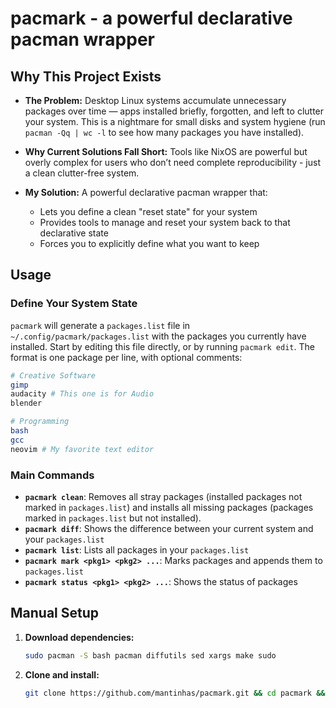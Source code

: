 # pacmark - a powerful declarative pacman wrapper

## Why This Project Exists

- **The Problem:** Desktop Linux systems accumulate unnecessary packages over time — apps installed briefly, forgotten, and left to clutter your system. This is a nightmare for small disks and system hygiene (run `pacman -Qq | wc -l` to see how many packages you have installed).

- **Why Current Solutions Fall Short:** Tools like NixOS are powerful but overly complex for users who don’t need complete reproducibility - just a clean clutter-free system.

- **My Solution:** A powerful declarative pacman wrapper that:
    - Lets you define a clean "reset state" for your system
    - Provides tools to manage and reset your system back to that declarative state
    - Forces you to explicitly define what you want to keep

## Usage

### Define Your System State

`pacmark` will generate a `packages.list` file in `~/.config/pacmark/packages.list` with the packages you currently have installed. Start by editing this file directly, or by running `pacmark edit`. The format is one package per line, with optional comments:

```bash
# Creative Software
gimp
audacity # This one is for Audio
blender

# Programming
bash
gcc
neovim # My favorite text editor
```

### Main Commands

- **`pacmark clean`**: Removes all stray packages (installed packages not marked in `packages.list`) and installs all missing packages (packages marked in `packages.list` but not installed).
- **`pacmark diff`**: Shows the difference between your current system and your `packages.list`
- **`pacmark list`**: Lists all packages in your `packages.list`
- **`pacmark mark <pkg1> <pkg2> ...`**: Marks packages and appends them to `packages.list`
- **`pacmark status <pkg1> <pkg2> ...`**: Shows the status of packages

## Manual Setup

1. **Download dependencies:**
    ```bash
    sudo pacman -S bash pacman diffutils sed xargs make sudo
    ```

2. **Clone and install:**
    ```bash
    git clone https://github.com/mantinhas/pacmark.git && cd pacmark && make install
    ```
